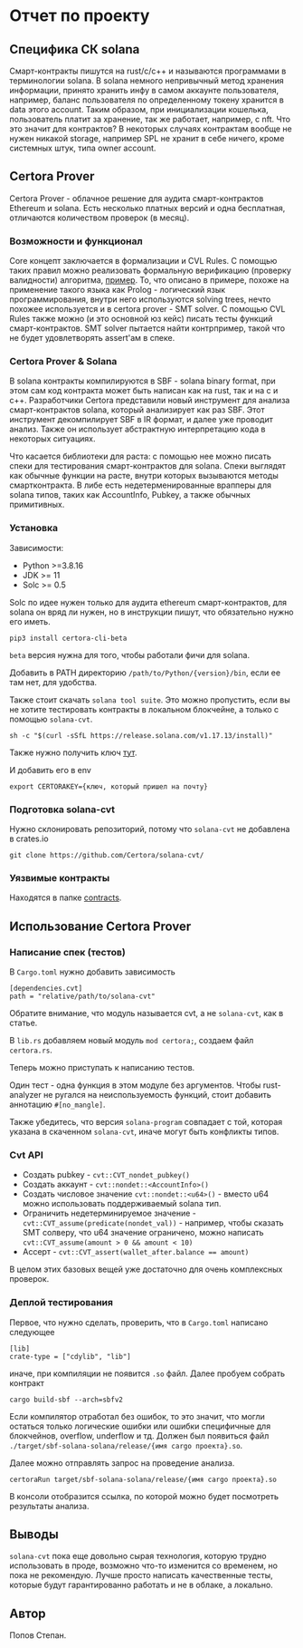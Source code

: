 # Отчет по проекту

## Специфика СК solana

Смарт-контракты пишутся на rust/c/c++ и называются программами в терминологии solana. В solana немного непривычный метод хранения информации, принято хранить инфу в самом аккаунте пользователя, например, баланс пользователя по определенному токену хранится в data этого account. Таким образом, при инициализации кошелька, пользователь платит за хранение, так же работает, например, с nft. Что это значит для контрактов? В некоторых случаях контрактам вообще не нужен никакой storage, например SPL не хранит в себе ничего, кроме системных штук, типа owner account.

## Certora Prover

Certora Prover - облачное решение для аудита смарт-контрактов Ethereum и solana. Есть несколько платных версий и одна бесплатная, отличаются количеством проверок (в месяц).

### Возможности и функционал

Core концепт заключается в формализации и CVL Rules. С помощью таких правил можно реализовать формальную верификацию (проверку валидности) алгоритма, [пример](https://docs.certora.com/projects/tutorials/en/latest/lesson1_prerequisites/formal_verification.html). То, что описано в примере, похоже на применение такого языка как Prolog - логический язык программирования, внутри него используются solving trees, нечто похожее используется и в certora prover - SMT solver. С помощью CVL Rules также можно (и это основной юз кейс) писать тесты функций смарт-контрактов. SMT solver пытается найти контрпример, такой что не будет удовлетворять assert'ам в спеке.

### Certora Prover & Solana

В solana контракты компилируются в SBF - solana binary format, при этом сам код контракта может быть написан как на rust, так и на с и с++. Разработчики Certora представили новый инструмент для анализа смарт-контрактов solana, который анализирует как раз SBF. Этот инструмент декомпилирует SBF в IR формат, и далее уже проводит анализ. Также он использует абстрактную интерпретацию кода в некоторых ситуациях.

Что касается библиотеки для раста: с помощью нее можно писать спеки для тестирования смарт-контрактов для solana. Спеки выглядят как обычные функции на расте, внутри которых вызываются методы смартконтракта. В либе есть недетерменированные врапперы для solana типов, таких как AccountInfo, Pubkey, а также обычных примитивных.

### Установка

Зависимости:

- Python >=3.8.16
- JDK >= 11
- Solc >= 0.5

Solc по идее нужен только для аудита ethereum смарт-контрактов, для solana он вряд ли нужен, но в инструкции пишут, что обязательно нужно его иметь.

```
pip3 install certora-cli-beta
```

`beta` версия нужна для того, чтобы работали фичи для solana.

Добавить в PATH директорию `/path/to/Python/{version}/bin`, если ее там нет, для удобства.

Также стоит скачать `solana tool suite`. Это можно пропустить, если вы не хотите тестировать контракты в локальном блокчейне, а только с помощью `solana-cvt`.

```
sh -c "$(curl -sSfL https://release.solana.com/v1.17.13/install)"
```

Также нужно получить ключ [тут](https://www.certora.com/signup).

И добавить его в env

```
export CERTORAKEY={ключ, который пришел на почту}
```

### Подготовка solana-cvt

Нужно склонировать репозиторий, потому что `solana-cvt` не добавлена в crates.io

```
git clone https://github.com/Certora/solana-cvt/ 
```

### Уязвимые контракты

Находятся в папке [contracts](./contracts).

## Использование Certora Prover

### Написание спек (тестов)

В `Cargo.toml` нужно добавить зависимость

```
[dependencies.cvt]
path = "relative/path/to/solana-cvt"
```

Обратите внимание, что модуль называется cvt, а не `solana-cvt`, как в статье.

В `lib.rs` добавляем новый модуль `mod certora;`, создаем файл `certora.rs`.

Теперь можно приступать к написанию тестов.

Один тест - одна функция в этом модуле без аргументов. Чтобы rust-analyzer не ругался на неиспользуемость функций, стоит добавить аннотацию `#[no_mangle]`.

Также убедитесь, что версия `solana-program` совпадает с той, которая указана в скаченном `solana-cvt`, иначе могут быть конфликты типов.

### Cvt API

- Создать pubkey - `cvt::CVT_nondet_pubkey()`
- Создать аккаунт - `cvt::nondet::<AccountInfo>()`
- Создать числовое значение `cvt::nondet::<u64>()` - вместо u64 можно использовать поддерживаемый solana тип.
- Ограничить недетерминируемое значение - `cvt::CVT_assume(predicate(nondet_val))` - например, чтобы сказать SMT солверу, что u64 значение ограничено, можно написать `cvt::CVT_assume(amount > 0 && amount < 10)`
- Ассерт - `cvt::CVT_assert(wallet_after.balance == amount)`

В целом этих базовых вещей уже достаточно для очень комплексных проверок.

### Деплой тестирования

Первое, что нужно сделать, проверить, что в `Cargo.toml` написано следующее

```
[lib]
crate-type = ["cdylib", "lib"]
```

иначе, при компиляции не появится `.so` файл. Далее пробуем собрать контракт

```
cargo build-sbf --arch=sbfv2
```

Если компилятор отработал без ошибок, то это значит, что могли остаться только логические ошибки или ошибки специфичные для блокчейнов, overflow, underflow и тд. Должен был появиться файл `./target/sbf-solana-solana/release/{имя cargo проекта}.so`.

Далее можно отправлять запрос на проведение анализа.

```
certoraRun target/sbf-solana-solana/release/{имя cargo проекта}.so
```

В консоли отобразится ссылка, по которой можно будет посмотреть результаты анализа.

## Выводы

`solana-cvt` пока еще довольно сырая технология, которую трудно использовать в проде, возможно что-то изменится со временем, но пока не рекомендую. Лучше просто написать качественные тесты, которые будут гарантированно работать и не в облаке, а локально.

## Автор

Попов Степан.
